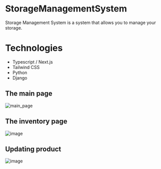 # StorageManagementSystem

Storage Management System is a system that allows you to manage your storage. 

# Technologies
 - Typescript / Next.js
 - Tailwind CSS
 - Python
 - Django
   

## The main page
![main_page](https://github.com/user-attachments/assets/af0d6e4c-7235-43e3-87d8-b3385995275e)

## The inventory page
![image](https://github.com/user-attachments/assets/8b4082f5-663d-46ed-8aae-88da381e8f44)

## Updating product 
![image](https://github.com/user-attachments/assets/6a4fcb04-f79d-480f-af9e-6cb8d37303ad)
